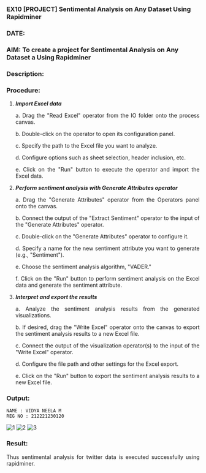 ### EX10 [PROJECT] Sentimental Analysis on Any Dataset Using Rapidminer
### DATE: 
### AIM: To create a project for Sentimental Analysis on Any Dataset a Using Rapidminer
### Description: 
<div align = "justify">

### Procedure:
1) ***Import Excel data***
    <p>a. Drag the "Read Excel" operator from the IO folder onto the process canvas.
    <p>b. Double-click on the operator to open its configuration panel.
    <p>c. Specify the path to the Excel file you want to analyze.
    <p>d. Configure options such as sheet selection, header inclusion, etc.
    <p>e. Click on the "Run" button to execute the operator and import the Excel data.
2) ***Perform sentiment analysis with Generate Attributes operator***
    <p>a. Drag the "Generate Attributes" operator from the Operators panel onto the canvas.
    <p>b. Connect the output of the "Extract Sentiment" operator to the input of the "Generate Attributes" operator.
    <p>c. Double-click on the "Generate Attributes" operator to configure it.
    <p>d. Specify a name for the new sentiment attribute you want to generate (e.g., "Sentiment").
    <p>e. Choose the sentiment analysis algorithm, "VADER."
    <p>f. Click on the "Run" button to perform sentiment analysis on the Excel data and generate the sentiment attribute.
3) ***Interpret and export the results***
    <p>a. Analyze the sentiment analysis results from the generated visualizations.
    <p>b. If desired, drag the "Write Excel" operator onto the canvas to export the sentiment analysis results to a new Excel file.
    <p>c. Connect the output of the visualization operator(s) to the input of the "Write Excel" operator.
    <p>d. Configure the file path and other settings for the Excel export.
    <p>e. Click on the "Run" button to export the sentiment analysis results to a new Excel file.

### Output:
```
NAME : VIDYA NEELA M
REG NO : 212221230120
```
![1](https://github.com/sithihajara/WDM_EXP10/assets/94219582/50d7bee7-8d55-45a2-a8ad-1c6cb072d3f1)
![2](https://github.com/sithihajara/WDM_EXP10/assets/94219582/31c39477-a3e6-4f23-ab5d-b37de39952c3)
![3](https://github.com/sithihajara/WDM_EXP10/assets/94219582/85f19019-de61-4e3a-9b55-9c36821d47da)

### Result:
Thus sentimental analysis for twitter data is executed successfully using rapidminer.

